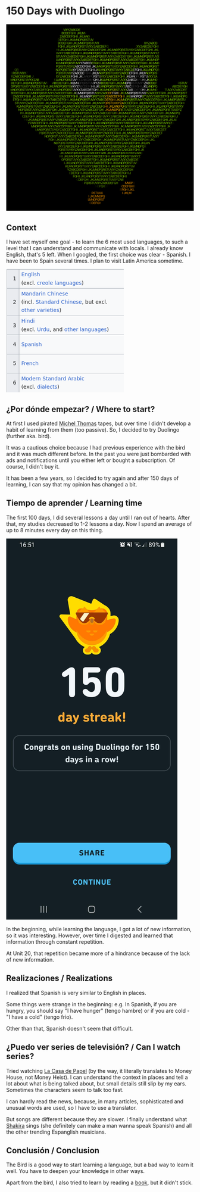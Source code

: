 # 150 Days with Duolingo

![ASCII Duo](/static/images/duolingo/duo.png)

## Context

I have set myself one goal - to learn the 6 most used languages, to such a level that I can understand and communicate with locals. I already know English, that's 5 left. When I googled, the first choice was clear - Spanish. I have been to Spain several times. I plan to visit Latin America sometime.

![And which languages ​​do you want to learn?](/static/images/duolingo/kalbos.webp)

## ¿Por dónde empezar? / Where to start?

At first I used pirated [Michel Thomas](https://www.michelthomas.com/learn-spanish/) tapes, but over time I didn't develop a habit of learning from them (too passive). So, I decided to try Duolingo (further aka. bird).

It was a cautious choice because I had previous experience with the bird and it was much different before. In the past you were just bombarded with ads and notifications until you either left or bought a subscription. Of course, I didn't buy it. 

It has been a few years, so I decided to try again and after 150 days of learning, I can say that my opinion has changed a bit.

## Tiempo de aprender / Learning time

The first 100 days, I did several lessons a day until I ran out of hearts. After that, my studies decreased to 1-2 lessons a day. Now I spend an average of up to 8 minutes every day on this thing.

![Proof](/static/images/duolingo/duolingi.jpg)

In the beginning, while learning the language, I got a lot of new information, so it was interesting. However, over time I digested and learned that information through constant repetition.

At Unit 20, that repetition became more of a hindrance because of the lack of new information.

## Realizaciones / Realizations

I realized that Spanish is very similar to English in places.

Some things were strange in the beginning: e.g. In Spanish, if you are hungry, you should say "I have hunger" (tengo hambre) or if you are cold - "I have a cold" (tengo frio).

Other than that, Spanish doesn't seem that difficult.

## ¿Puedo ver series de televisión? / Can I watch series?

Tried watching [La Casa de Papel](https://en.wikipedia.org/wiki/Money_Heist) (by the way, it literally translates to Money House, not Money Heist). I can understand the context in places and tell a lot about what is being talked about, but small details still slip by my ears. Sometimes the characters seem to talk too fast.

I can hardly read the news, because, in many articles, sophisticated and unusual words are used, so I have to use a translator.

But songs are different because they are slower. I finally understand what [Shakira](https://youtu.be/DUT5rEU6pqM?t=125) sings (she definitely can make a man wanna speak Spanish) and all the other trending Espanglish musicians.

## Conclusión / Conclusion

The Bird is a good way to start learning a language, but a bad way to learn it well. You have to deepen your knowledge in other ways.

Apart from the bird, I also tried to learn by reading a [book](https://www.goodreads.com/en/book/show/168813), but it didn't stick.

